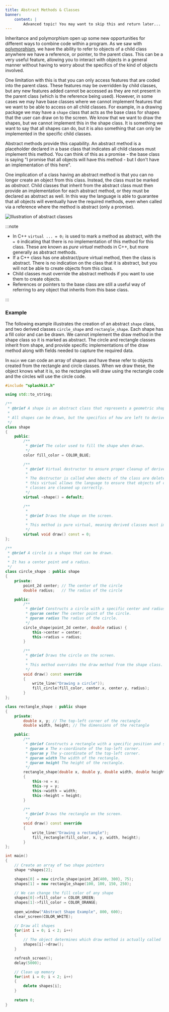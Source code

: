 ```yaml
---
title: Abstract Methods & Classes
banner:
    content: |
        Advanced topic! You may want to skip this and return later...
---
```


Inheritance and polymorphism open up some new opportunities for different ways to combine code within a program. As we saw with [polymorphism](/book/part-2-organised-code/7-member-functions/0-panorama/04-polymorphism), we have the ability to refer to objects of a child class anywhere we have a reference, or pointer, to the parent class. This can be a very useful feature, allowing you to interact with objects in a general manner without having to worry about the specifics of the kind of objects involved.

One limitation with this is that you can only access features that are coded into the parent class. These features may be overridden by child classes, but any new features added cannot be accessed as they are not present in the parent class (which is the reference being used). However, in some cases we may have base classes where we cannot implement features that we want to be able to access on all child classes. For example, in a drawing package we may have a `shape` class that acts as the base class for shapes that the user can draw on to the screen. We know that we want to draw the shapes, but we cannot implement this in the shape class. It is something we want to say that all shapes can do, but it is also something that can only be implemented in the specific child classes.

Abstract methods provide this capability. An abstract method is a placeholder declared in a base class that indicates all child classes must implement this method. You can think of this as a promise - the base class is saying "I promise that all objects will have this method - but I don't have an implementation of this here".

One implication of a class having an abstract method is that you can no longer create an object from this class. Instead, the class must be marked as *abstract*. Child classes that inherit from the abstract class must then provide an implementation for each abstract method, or they must be declared as abstract as well. In this way the language is able to guarantee that all objects will eventually have the required methods, even when called via a reference where the method is abstract (only a promise).

![Illustration of abstract classes](./images/abstract.png)

:::note

- In C++ `virtual ... = 0;` is used to mark a method as abstract, with the `= 0` indicating that there is no implementation of this method for this class. These are known as *pure virtual* methods in C++, but more generally as abstract methods.
- If a C++ class has one abstract/pure virtual method, then the class is abstract. There is no indication on the class that it is abstract, but you will not be able to create objects from this class.
- Child classes must override the abstract methods if you want to use them to create objects.
- References or pointers to the base class are still a useful way of referring to any object that inherits from this base class.

:::

### Example

The following example illustrates the creation of an abstract `shape` class, and two derived classes `circle_shape` and `rectangle_shape`. Each shape has a fill color and can be drawn. We cannot implement the draw method in the shape class so it is marked as abstract. The circle and rectangle classes inherit from shape, and provide specific implementations of the draw method along with fields needed to capture the required data.

In `main` we can code an array of shapes and have these refer to objects created from the rectangle and circle classes. When we draw these, the object knows what it is, so the rectangles will draw using the rectangle code and the circles will use the circle code.

```cpp
#include "splashkit.h"

using std::to_string;

/**
 * @brief A shape is an abstract class that represents a geometric shape.
 * 
 * All shapes can be drawn, but the specifics of how are left to derived classes.
 */
class shape
{
    public:
        /**
         * @brief The color used to fill the shape when drawn.
         */
        color fill_color = COLOR_BLUE;

        /**
         * @brief Virtual destructor to ensure proper cleanup of derived classes.
         *
         * The destructor is called when obects of the class are deleted. Making
         * this virtual allows the language to ensure that objects of child
         * classes are cleaned up correctly.
         */
        virtual ~shape() = default;

        /**
         * 
         * @brief Draws the shape on the screen.
         * 
         * This method is pure virtual, meaning derived classes must implement it.
         */
        virtual void draw() const = 0;
};

/**
 * @brief A circle is a shape that can be drawn.
 * 
 * It has a center point and a radius.
 */
class circle_shape : public shape
{
    private:
        point_2d center; // The center of the circle
        double radius;   // The radius of the circle

    public:
        /**
         * @brief Constructs a circle with a specific center and radius.
         * @param center The center point of the circle.
         * @param radius The radius of the circle.
         */
        circle_shape(point_2d center, double radius) {
            this->center = center;
            this->radius = radius;
        }  

        /**
         * @brief Draws the circle on the screen.
         * 
         * This method overrides the draw method from the shape class.
         */
        void draw() const override
        {
            write_line("Drawing a circle"));
            fill_circle(fill_color, center.x, center.y, radius);
        }
};

class rectangle_shape : public shape
{
    private:
        double x, y; // The top-left corner of the rectangle
        double width, height; // The dimensions of the rectangle

    public:
        /**
         * @brief Constructs a rectangle with a specific position and size.
         * @param x The x-coordinate of the top-left corner.
         * @param y The y-coordinate of the top-left corner.
         * @param width The width of the rectangle.
         * @param height The height of the rectangle.
         */
        rectangle_shape(double x, double y, double width, double height)
        {
            this->x = x;
            this->y = y;
            this->width = width;
            this->height = height;
        }

        /**
         * @brief Draws the rectangle on the screen.
         */
        void draw() const override
        {
            write_line("Drawing a rectangle");
            fill_rectangle(fill_color, x, y, width, height);
        }
};

int main()
{    
    // Create an array of two shape pointers
    shape *shapes[2];

    shapes[0] = new circle_shape(point_2d{400, 300}, 75);
    shapes[1] = new rectangle_shape(100, 100, 150, 250);
    
    // We can change the fill color of any shape
    shapes[0]->fill_color = COLOR_GREEN;
    shapes[1]->fill_color = COLOR_ORANGE;
    
    open_window("Abstract Shape Example", 800, 600);
    clear_screen(COLOR_WHITE);

    // Draw all shapes
    for(int i = 0; i < 2; i++)
    {
        // The object determines which draw method is actually called
        shapes[i]->draw();
    }

    refresh_screen();
    delay(5000);

    // Clean up memory
    for(int i = 0; i < 2; i++)
    {
        delete shapes[i];
    }
    
    return 0;
}
```
